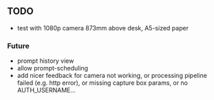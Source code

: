 ## TODO

- test with 1080p camera 873mm above desk, A5-sized paper

### Future

- prompt history view
- allow prompt-scheduling
- add nicer feedback for camera not working, or processing pipeline failed (e.g.
  http error), or missing capture box params, or no AUTH_USERNAME...
